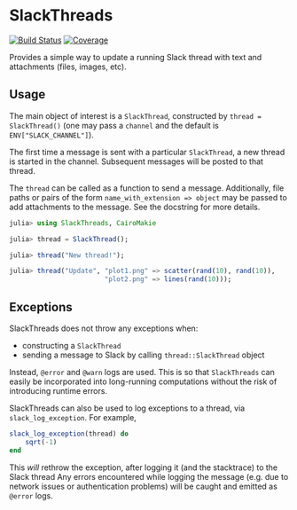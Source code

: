 # SlackThreads

[![Build Status](https://github.com/ericphanson/SlackThreads.jl/actions/workflows/CI.yml/badge.svg?branch=main)](https://github.com/ericphanson/SlackThreads.jl/actions/workflows/CI.yml?query=branch%3Amain)
[![Coverage](https://codecov.io/gh/ericphanson/SlackThreads.jl/branch/main/graph/badge.svg)](https://codecov.io/gh/ericphanson/SlackThreads.jl)

Provides a simple way to update a running Slack thread with text and attachments (files, images, etc).

## Usage

The main object of interest is a `SlackThread`, constructed by `thread = SlackThread()` (one may pass a `channel` and the default is `ENV["SLACK_CHANNEL"]`).

The first time a message is sent with a particular `SlackThread`, a new thread is started in the channel. Subsequent messages will be posted to that thread.

The `thread` can be called as a function to send a message. Additionally, file paths or pairs of the form `name_with_extension => object` may be passed to add attachments to the message. See the docstring for more details.

```julia
julia> using SlackThreads, CairoMakie

julia> thread = SlackThread();

julia> thread("New thread!");

julia> thread("Update", "plot1.png" => scatter(rand(10), rand(10)),
                        "plot2.png" => lines(rand(10)));
```

## Exceptions

SlackThreads does not throw any exceptions when:

* constructing a `SlackThread`
* sending a message to Slack by calling `thread::SlackThread` object

Instead, `@error` and `@warn` logs are used. This is so that `SlackThreads`
can easily be incorporated into long-running computations without the risk
of introducing runtime errors.

SlackThreads can also be used to log exceptions to a thread, via `slack_log_exception`.
For example,

```julia
slack_log_exception(thread) do
    sqrt(-1)
end
```

This *will* rethrow the exception, after logging it (and the stacktrace) to the Slack thread
Any errors encountered while logging the message (e.g. due to network issues or authentication problems) will be caught and emitted as `@error` logs.
